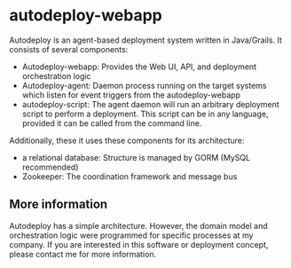 # autodeploy-webapp

Autodeploy is an agent-based deployment system written in Java/Grails.  It consists of several components:

* Autodeploy-webapp: Provides the Web UI, API, and deployment orchestration logic
* Autodeploy-agent:  Daemon process running on the target systems which listen for event triggers from the autodeploy-webapp
* autodeploy-script: The agent daemon will run an arbitrary deployment script to perform a deployment.  This script can be in any language, provided it can be called from the command line.

Additionally, these it uses these components for its architecture:
* a relational database: Structure is managed by GORM (MySQL recommended)
* Zookeeper:  The coordination framework and message bus


## More information

Autodeploy has a simple architecture.  However, the domain model and orchestration logic were programmed for specific processes at my company.  If you are interested in this software or deployment concept, please contact me for more information. 
  